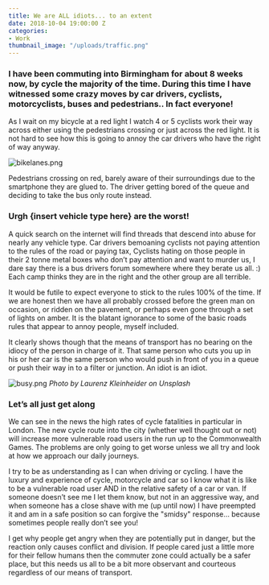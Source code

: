 ```yaml
---
title: We are ALL idiots... to an extent
date: 2018-10-04 19:00:00 Z
categories:
- Work
thumbnail_image: "/uploads/traffic.png"
---
```


### I have been commuting into Birmingham for about 8 weeks now, by cycle  the majority of the time. During this time I have witnessed some crazy moves by car drivers, cyclists, motorcyclists, buses and pedestrians.. In fact everyone!

As I wait on my bicycle at a red light I watch 4 or 5 cyclists work their way across either using the pedestrians crossing or just across the red light. It is not hard to see how this is going to annoy the car drivers who have the right of way anyway.

![bikelanes.png](/uploads/bikelanes.png)

Pedestrians crossing on red, barely aware of their surroundings due to the smartphone they are glued to. The driver getting bored of the queue and deciding to take the bus only route instead.

### Urgh {insert vehicle type here} are the worst! 

A quick search on the internet will find threads that descend into abuse for nearly any vehicle type. Car drivers bemoaning cyclists not paying attention to the rules of the road or paying tax, Cyclists hating on those people in their 2 tonne metal boxes who don’t pay attention and want to murder us, I dare say there is a bus drivers forum somewhere where they berate us all. :)  Each camp thinks they are in the right and the other group are all terrible.

It would be futile to expect everyone to stick to the rules 100% of the time. If we are honest then we have all probably crossed before the green man on occasion, or ridden on the pavement, or perhaps even gone through a set of lights on amber. It is the blatant ignorance to some of the basic roads rules that appear to annoy people, myself included. 

It clearly shows though that the means of transport has no bearing on the idiocy of the person in charge of it. That same person who cuts you up in his or her car is the same person who would push in front of you in a queue or push their way in to a filter or junction. An idiot is an idiot.

![busy.png](/uploads/busy.png) 
*Photo by Laurenz Kleinheider on Unsplash*

### Let’s all just get along

We can see in the news the high rates of cycle fatalities in particular in London. The new cycle route into the city (whether well thought out or not) will increase more vulnerable road users in the run up to the Commonwealth Games. The problems are only going to get worse unless we all try and look at how we approach our daily journeys.

I try to be as understanding as I can when driving or cycling. I have the luxury and experience of cycle, motorcycle and car so I know what it is like to be a vulnerable road user AND in the relative safety of a car or van. If someone doesn’t see me I let them know, but not in an aggressive way, and when someone has a close shave with me (up until now) I have preempted it and am in a safe position so can forgive the "smidsy" response… because sometimes people really don’t see you! 

I get why people get angry when they are potentially put in danger, but the reaction only causes conflict and division. If people cared just a little more for their fellow humans  then the commuter zone could actually be a safer place, but this needs us all to be a bit more observant and courteous regardless of our means of transport.
